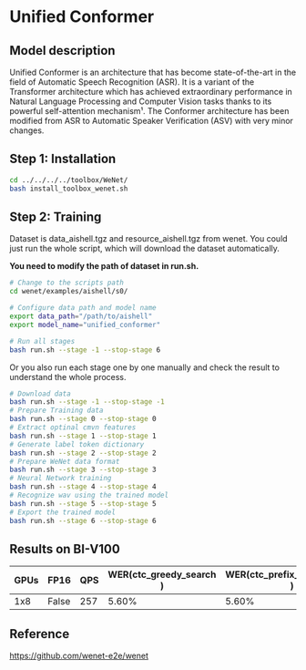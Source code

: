# Unified Conformer

## Model description
Unified Conformer is an architecture that has become state-of-the-art in the field of
Automatic Speech Recognition (ASR). It is a variant of the Transformer architecture which
has achieved extraordinary performance in Natural Language Processing and Computer Vision
tasks thanks to its powerful self-attention mechanism¹. The Conformer architecture has
been modified from ASR to Automatic Speaker Verification (ASV) with very minor changes.

## Step 1: Installation

```bash
cd ../../../../toolbox/WeNet/
bash install_toolbox_wenet.sh
```

## Step 2: Training

Dataset is data_aishell.tgz and resource_aishell.tgz from wenet.
You could just run the whole script, which will download the dataset automatically.

**You need to modify the path of dataset in run.sh.**

```bash
# Change to the scripts path
cd wenet/examples/aishell/s0/

# Configure data path and model name
export data_path="/path/to/aishell"
export model_name="unified_conformer"

# Run all stages
bash run.sh --stage -1 --stop-stage 6
```

Or you also run each stage one by one manually and check the result to understand the whole process.  

```bash
# Download data
bash run.sh --stage -1 --stop-stage -1
# Prepare Training data
bash run.sh --stage 0 --stop-stage 0
# Extract optinal cmvn features
bash run.sh --stage 1 --stop-stage 1
# Generate label token dictionary
bash run.sh --stage 2 --stop-stage 2
# Prepare WeNet data format
bash run.sh --stage 3 --stop-stage 3
# Neural Network training
bash run.sh --stage 4 --stop-stage 4
# Recognize wav using the trained model
bash run.sh --stage 5 --stop-stage 5
# Export the trained model
bash run.sh --stage 6 --stop-stage 6
```

## Results on BI-V100

| GPUs | FP16  | QPS | WER(ctc_greedy_search )| WER(ctc_prefix_beam_search ) | WER(attention ) | WER(attention_rescoring )|
|------|-------|-----| -----|-----|-----|-----|
| 1x8  | False | 257| 5.60%|5.60% |5.46% |4.98% |

## Reference
https://github.com/wenet-e2e/wenet
